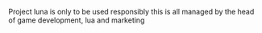 Project luna is only to be used responsibly this is all managed by the head of game development, lua and marketing
